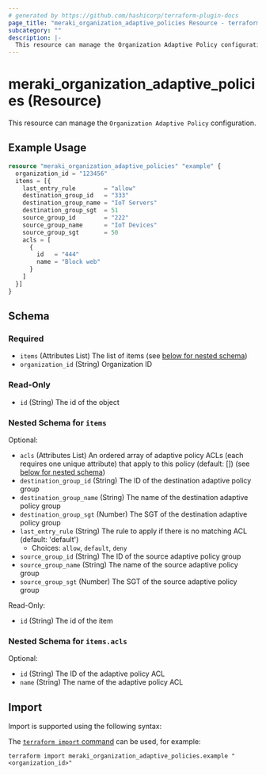 ```yaml
---
# generated by https://github.com/hashicorp/terraform-plugin-docs
page_title: "meraki_organization_adaptive_policies Resource - terraform-provider-meraki"
subcategory: ""
description: |-
  This resource can manage the Organization Adaptive Policy configuration.
---
```


# meraki_organization_adaptive_policies (Resource)

This resource can manage the `Organization Adaptive Policy` configuration.

## Example Usage

```terraform
resource "meraki_organization_adaptive_policies" "example" {
  organization_id = "123456"
  items = [{
    last_entry_rule        = "allow"
    destination_group_id   = "333"
    destination_group_name = "IoT Servers"
    destination_group_sgt  = 51
    source_group_id        = "222"
    source_group_name      = "IoT Devices"
    source_group_sgt       = 50
    acls = [
      {
        id   = "444"
        name = "Block web"
      }
    ]
  }]
}
```

<!-- schema generated by tfplugindocs -->
## Schema

### Required

- `items` (Attributes List) The list of items (see [below for nested schema](#nestedatt--items))
- `organization_id` (String) Organization ID

### Read-Only

- `id` (String) The id of the object

<a id="nestedatt--items"></a>
### Nested Schema for `items`

Optional:

- `acls` (Attributes List) An ordered array of adaptive policy ACLs (each requires one unique attribute) that apply to this policy (default: []) (see [below for nested schema](#nestedatt--items--acls))
- `destination_group_id` (String) The ID of the destination adaptive policy group
- `destination_group_name` (String) The name of the destination adaptive policy group
- `destination_group_sgt` (Number) The SGT of the destination adaptive policy group
- `last_entry_rule` (String) The rule to apply if there is no matching ACL (default: 'default')
  - Choices: `allow`, `default`, `deny`
- `source_group_id` (String) The ID of the source adaptive policy group
- `source_group_name` (String) The name of the source adaptive policy group
- `source_group_sgt` (Number) The SGT of the source adaptive policy group

Read-Only:

- `id` (String) The id of the item

<a id="nestedatt--items--acls"></a>
### Nested Schema for `items.acls`

Optional:

- `id` (String) The ID of the adaptive policy ACL
- `name` (String) The name of the adaptive policy ACL

## Import

Import is supported using the following syntax:

The [`terraform import` command](https://developer.hashicorp.com/terraform/cli/commands/import) can be used, for example:

```shell
terraform import meraki_organization_adaptive_policies.example "<organization_id>"
```
